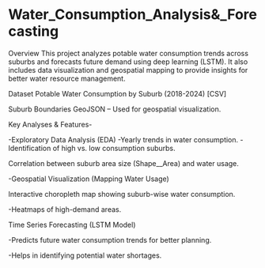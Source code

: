 # Water\_Consumption_Analysis&\_Forecasting

Overview
This project analyzes potable water consumption trends across suburbs and forecasts future demand using deep learning (LSTM). It also includes data visualization and geospatial mapping to provide insights for better water resource management.

Dataset
Potable Water Consumption by Suburb (2018-2024) [CSV]

Suburb Boundaries GeoJSON – Used for geospatial visualization.

Key Analyses & Features-

-Exploratory Data Analysis (EDA)
-Yearly trends in water consumption.
-Identification of high vs. low consumption suburbs.

Correlation between suburb area size (Shape\_\_Area) and water usage.

-Geospatial Visualization (Mapping Water Usage)

Interactive choropleth map showing suburb-wise water consumption.

-Heatmaps of high-demand areas.

Time Series Forecasting (LSTM Model)

-Predicts future water consumption trends for better planning.

-Helps in identifying potential water shortages.
